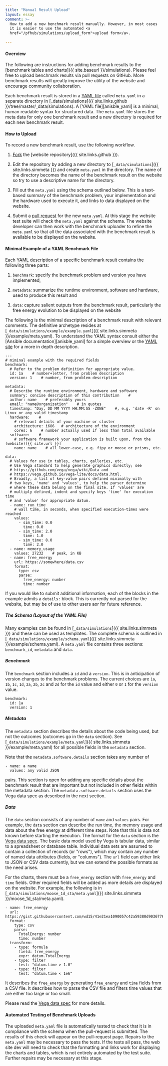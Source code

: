 ```yaml
---
title: "Manual Result Upload"
layout: essay
comment: >-
  How to add a new benchmark result manually. However, in most cases
  it is easier to use the automated <a
  href="/pfhub/simulations/upload_form">upload form</a>.

---
```


<h4> Overview </h4>

The following are instructions for adding benchmark results to the
[benchmark tables and charts]({{ site.baseurl }}/simulations). Please
feel free to upload benchmark results via pull requests on
GitHub. More benchmark results will greatly improve the utility of the
website and encourage community collaboration.

Each benchmark result is stored in a [YAML file][ansible_yaml] called
`meta.yaml` in a separate directory in [_data/simulations]({{
site.links.github }}/tree/master/_data/simulations).  A [YAML file][anisble_yaml] is a minimal, human readable syntax for structured
data. The `meta.yaml` file stores the meta data for only one benchmark
result and a new directory is required for each new benchmark result.

<h4> How to Upload </h4>

To record a new benchmark result, use the following workflow.

 1. [Fork](https://help.github.com/articles/fork-a-repo/) the [website repository]({{ site.links.github }}).

 2. Edit the repository by adding a new directory to
    [`_data/simulations`]({{ site.links.simmeta }}) and create
    `meta.yaml` in the directory. The name of the directory becomes
    the name of the benchmark result on the website so try to use a
    descriptive name for the directory.

 3. Fill out the `meta.yaml` using the schema outlined below.  This is
    a text-based summary of the benchmark problem, your implementation
    and the hardware used to execute it, and links to data displayed
    on the website.

 4. Submit a [pull
    request](https://help.github.com/articles/creating-a-pull-request/)
    for the new `meta.yaml`. At this stage the website test suite will
    check the `meta.yaml` against the schema. The website developer
    can then work with the benchmark uploader to refine the
    `meta.yaml` so that all the data associated with the benchmark
    result is available to be displayed on the website.

<h4>Minimal Example of a YAML Benchmark File</h4>

Each [YAML][ansible_yaml] description of a specific benchmark result
contains the following three parts:

 1. `benchmark`: specify the benchmark problem and version you have
    implemented,

 2. `metadata`: summarize the runtime environment, software and
    hardware, used to produce this result and

 3. `data`: capture salient outputs from the benchmark result,
    particularly the free energy evolution to be displayed on the
    website

The following is the minimal description of a benchmark result with
relevant comments. The definitive archetype resides at
[`_data/simulations/example/example.yaml`]({{ site.links.simmeta
}}/example/meta.yaml). To understand the YAML syntax consult either
the [Ansible documentation][anisble_yaml] for a simple overview or the
[YAML site](http://www.yaml.org/) for a more in depth description.

```
---
# miminal example with the required fields
benchmark:
  # Refer to the problem definition for appropriate value.
  id: 1a    # number+letter, from problem description
  version: 1    # number, from problem description

metadata:
  # Describe the runtime environment, hardware and software
  summary: concise description of this contribution    #
  author: name    # preferably yours
  email: "name@organization"    # in quotes
  timestamp: "Day, DD MM YYYY HH:MM:SS -ZONE"    #, e.g. 'date -R' on Linux or any valid timestamp
  hardware:    #
    # relevant details of your machine or cluster
    architecture: i686   # architecture of the environment
    cores: 6    # number actually used if less than total available
  software:    #
    # software framework your application is built upon, from the (website)[{{ site.url }}]
    name: name    # all lower-case, e.g. fipy or moose or prisms, etc.

data:
  # Values for use in tables, charts, galleries, etc.
  # Use Vega standard to help generate graphics directly; see
  # https://github.com/vega/vega/wiki/Data and
  # https://vega.github.io/vega-lite/docs/data.html.
  # Broadly, a list of key-value pairs defined minimally with
  # two keys, 'name' and 'values', to help the parser determine
  # where these data belong on the final site. If 'values' are
  # multiply defined, indent and specify keys 'time' for execution time
  # and 'value' for appropriate datum.
  - name: run_time
    # wall time, in seconds, when specified execution-times were reached
    values:
      - sim_time: 0.0
        time: 0.0
      - sim_time: 2.0
        time: 1.0
      - sim_time: 8.0
        time: 2.0
  - name: memory_usage
    values: 27232    # peak, in KB
  - name: free_energy
    url: https://somewhere/data.csv
    format:
      type: csv
      parse:
        free_energy: number
        time: number

```

If you would like to submit additional information, each of the blocks
in the example admits a `details:` block. This is currently not parsed
for the website, but may be of use to other users aor for future
reference.

<h5> The Schema (Layout of the YAML File) </h5>

Many examples can be found in [`_data/simulations`]({{
site.links.simmeta }}) and these can be used as templates. The
complete schema is outlined in
[`_data/simulations/example/schema.yaml`]({{ site.links.simmeta
}}/example/schema.yaml). A `meta.yaml` file contains three sections:
`benchmark_id`, `metadata` and `data`.

<h5> Benchmark </h5>

The `benchmark` section includes a `id` and a `version`. This is in
anticipation of version changes to the benchmark problems. The current
choices are `1a`, `1b`, `1c`, `1d`, `2a`, `2b`, `2c` and `2d` for the
`id` value and either `0` or `1` for the `version` value.

    benchmark:
      id: 1a
      version: 1

<h5> Metadata </h5>

The `metadata` section describes the details about the code being
used, but not the outcomes (outcomes go in the `data` section). See
[`_data/simulations/example/meta.yaml`]({{ site.links.simmeta
}}/example/meta.yaml) for all possible fields in the `metadata`
section.

Note that the `metadata.software.details` section takes any number of

    - name: a name
      values: any valid JSON

pairs. This section is open for adding any specific details about the
benchmark result that are important but not included in other fields
within the metadata section. The `metadata.software.details` section
uses the Vega data spec as described in the next section.

<h5> Data </h5>

The `data` section consists of any number of `name` and `values`
pairs. For example, the `data` section can describe the run time, the
memory usage and data about the free energy at different time
steps. Note that this is data not known before starting the
execution. The format for the `data` section is the [Vega data
spec](https://github.com/vega/vega/wiki/Data). The basic data model
used by Vega is tabular data, similar to a spreadsheet or database
table.  Individual data sets are assumed to contain a collection of
records (or "rows"), which may contain any number of named data
attributes (fields, or "columns"). The `url` field can either link to
JSON or CSV data currently, but we can extend the possible formats as
the need arises.

For the charts, there must be a `free_energy` section with
`free_energy` and `time` fields. Other required fields will be added
as more details are displayed on the website. For example, the
following is in [`_data/simulations/moose_1d_sta/meta.yaml`]({{
site.links.simmeta }}/moose_1d_sta/meta.yaml).

    - name: free_energy
      url: https://gist.githubusercontent.com/wd15/41e21ea1090057c42a59380d90367763/raw/a211864b3269e86eb63db6f3dd9167ed18b92d08/hackathon_p1_sphere_STA.csv
      format:
        type: csv
        parse:
          TotalEnergy: number
          time: number
      transform:
        - type: formula
          field: free_energy
          expr: datum.TotalEnergy
        - type: filter
          test: "datum.time > 1.0"
        - type: filter
          test: "datum.time < 1e6"

It describes the `free_energy` by generating `free_energy` and `time`
fields from a CSV file. It describes how to parse the CSV file and
filters time values that are either too large or too small.

Please read the [Vega data
spec](https://github.com/vega/vega/wiki/Data) for more details.

<h4> Automated Testing of Benchmark Uploads</h4>

The uploaded `meta.yaml` file is automatically tested to check that it
is in compliance with the schema when the pull-request is
submitted. The results of this check will appear on the pull-request
page. Repairs to the `meta.yaml` may be necessary to pass the tests.
If the tests all pass, the web site dev will need to check that the
formatting and links work for displaying the charts and tables, which
is not entirely automated by the test suite. Further repairs may be
necessary at this stage.

[ansible_yaml]: https://docs.ansible.com/ansible/latest/reference_appendices/YAMLSyntax.html
